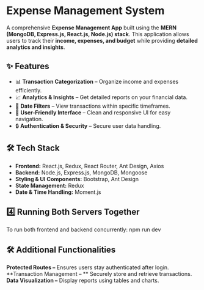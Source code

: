 # Expense Management System

A comprehensive **Expense Management App** built using the **MERN (MongoDB, Express.js, React.js, Node.js) stack**. This application allows users to track their **income, expenses, and budget** while providing **detailed analytics and insights**. 

## ✨ Features

- 📊 **Transaction Categorization** – Organize income and expenses efficiently.  
- 📈 **Analytics & Insights** – Get detailed reports on your financial data.  
- 📅 **Date Filters** – View transactions within specific timeframes.  
- 🎨 **User-Friendly Interface** – Clean and responsive UI for easy navigation.  
- 🔒 **Authentication & Security** – Secure user data handling.  

## 🛠️ Tech Stack

- **Frontend:** React.js, Redux, React Router, Ant Design, Axios  
- **Backend:** Node.js, Express.js, MongoDB, Mongoose  
- **Styling & UI Components:** Bootstrap, Ant Design  
- **State Management:** Redux  
- **Date & Time Handling:** Moment.js  

## 4️⃣ Running Both Servers Together

To run both frontend and backend concurrently:
npm run dev

## 🛠️ Additional Functionalities

**Protected Routes –** Ensures users stay authenticated after login.
**Transaction Management – ** Securely store and retrieve transactions.
**Data Visualization –** Display reports using tables and charts.
